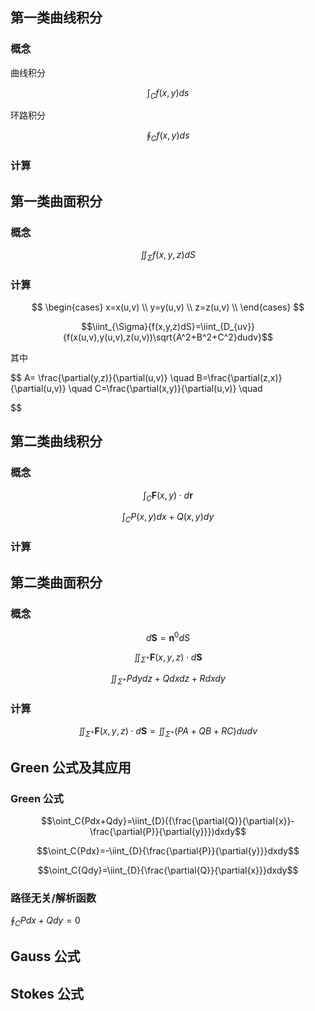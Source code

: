 ## 第一类曲线积分


### 概念

曲线积分

$$\int_C{f(x,y)ds}$$

环路积分

$$\oint_C{f(x,y)ds}$$

### 计算



## 第一类曲面积分


### 概念

$$\iint_{\Sigma}{f(x,y,z)dS}$$

### 计算

$$
\begin{cases}
x=x(u,v) \\
y=y(u,v) \\ 
z=z(u,v) \\
\end{cases}
$$

$$\iint_{\Sigma}{f(x,y,z)dS}=\iint_{D_{uv}}{f(x(u,v),y(u,v),z(u,v))\sqrt{A^2+B^2+C^2}dudv}$$

其中

$$
A= \frac{\partial(y,z)}{\partial(u,v)} \quad
B=\frac{\partial(z,x)}{\partial(u,v)} \quad
C=\frac{\partial(x,y)}{\partial(u,v)} \quad

$$

## 第二类曲线积分

### 概念

$$\int_C{\mathbf{F}(x,y) \cdot d\mathbf{r}}$$

$$\int_C{P(x,y)dx+Q(x,y)dy}$$

### 计算


## 第二类曲面积分

### 概念

$$d\mathbf{S}=\mathbf{n}^0dS$$

$$\iint_{\Sigma^+}{\mathbf{F}(x,y,z) \cdot d\mathbf{S}}$$

$$\iint_{\Sigma^+}{Pdydz+Qdxdz+Rdxdy}$$

### 计算

$$\iint_{\Sigma^+}{\mathbf{F}(x,y,z) \cdot d\mathbf{S}}=\iint_{\Sigma^+}{(PA+QB+RC)dudv}$$

## Green 公式及其应用

### Green 公式

$$\oint_C{Pdx+Qdy}=\iint_{D}({\frac{\partial{Q}}{\partial{x}}-\frac{\partial{P}}{\partial{y}}})dxdy$$

$$\oint_C{Pdx}=-\iint_{D}{\frac{\partial{P}}{\partial{y}}}dxdy$$

$$\oint_C{Qdy}=\iint_{D}{\frac{\partial{Q}}{\partial{x}}}dxdy$$

### 路径无关/解析函数

$\oint_C{Pdx+Qdy}=0$


## Gauss 公式



## Stokes 公式



